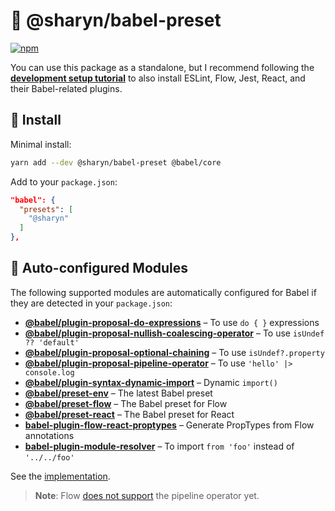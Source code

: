 # 🌹 @sharyn/babel-preset

[![npm](https://img.shields.io/npm/v/@sharyn/babel-preset.svg)](https://www.npmjs.com/package/@sharyn/babel-preset)

You can use this package as a standalone, but I recommend following the [**development setup tutorial**](https://github.com/sharynjs/sharyn/blob/master/docs/1-development-setup.md) to also install ESLint, Flow, Jest, React, and their Babel-related plugins.

## 🌹 Install

Minimal install:

```bash
yarn add --dev @sharyn/babel-preset @babel/core
```

Add to your `package.json`:

```json
"babel": {
  "presets": [
    "@sharyn"
  ]
},
```

## 🌹 Auto-configured Modules

The following supported modules are automatically configured for Babel if they are detected in your `package.json`:

- [**@babel/plugin-proposal-do-expressions**](https://github.com/babel/babel/tree/master/packages/babel-plugin-proposal-do-expressions) – To use `do { }` expressions
- [**@babel/plugin-proposal-nullish-coalescing-operator**](https://github.com/babel/babel/tree/master/packages/babel-plugin-proposal-nullish-coalescing-operator) – To use `isUndef ?? 'default'`
- [**@babel/plugin-proposal-optional-chaining**](https://github.com/babel/babel/tree/master/packages/babel-plugin-proposal-optional-chaining) – To use `isUndef?.property`
- [**@babel/plugin-proposal-pipeline-operator**](https://github.com/babel/babel/tree/master/packages/babel-plugin-proposal-pipeline-operator) – To use `'hello' |> console.log`
- [**@babel/plugin-syntax-dynamic-import**](https://github.com/babel/babel/tree/master/packages/babel-plugin-syntax-dynamic-import) – Dynamic `import()`
- [**@babel/preset-env**](https://github.com/babel/babel/tree/master/packages/babel-preset-env) – The latest Babel preset
- [**@babel/preset-flow**](https://github.com/babel/babel/tree/master/packages/babel-preset-flow) – The Babel preset for Flow
- [**@babel/preset-react**](https://github.com/babel/babel/tree/master/packages/babel-preset-react) – The Babel preset for React
- [**babel-plugin-flow-react-proptypes**](https://github.com/brigand/babel-plugin-flow-react-proptypes) – Generate PropTypes from Flow annotations
- [**babel-plugin-module-resolver**](https://github.com/tleunen/babel-plugin-module-resolver) – To import `from 'foo'` instead of `'../../foo'`

See the [implementation](https://github.com/sharynjs/sharyn/blob/master/packages/babel-preset/index.js).

> **Note**: Flow [does not support](https://github.com/facebook/flow/issues/5443) the pipeline operator yet.
